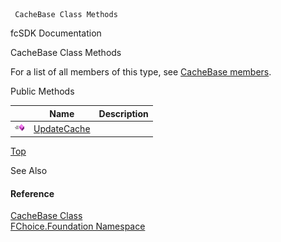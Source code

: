 ﻿     CacheBase Class Methods                                                   

fcSDK Documentation

CacheBase Class Methods

For a list of all members of this type, see [CacheBase members](fcSDK~FChoice.Foundation.CacheBase_members.md).

Public Methods

|   | Name | Description |
| --- | --- | --- |
| ![Public Method](dotnetimages/publicMethod.png) | [UpdateCache](fcSDK~FChoice.Foundation.CacheBase~UpdateCache.md) |   |

[Top](#top)

See Also

#### Reference

[CacheBase Class](fcSDK~FChoice.Foundation.CacheBase.md)  
[FChoice.Foundation Namespace](fcSDK~FChoice.Foundation_namespace.md)